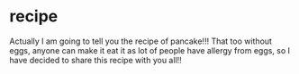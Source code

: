 # recipe
Actually I am going to tell you the recipe of pancake!!!
That too without eggs, anyone can make it eat it as lot of people have allergy from eggs, so
I have decided to share this recipe with you all!!
